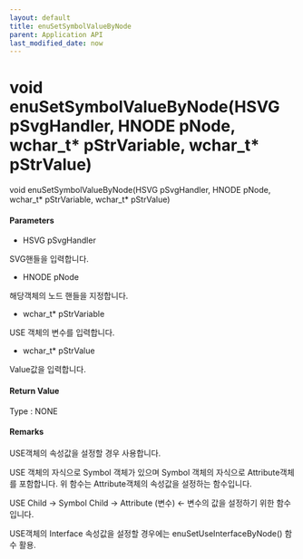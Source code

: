 ```yaml
---
layout: default
title: enuSetSymbolValueByNode
parent: Application API
last_modified_date: now
---
```

# void enuSetSymbolValueByNode\(HSVG pSvgHandler, HNODE pNode, wchar\_t\* pStrVariable, wchar\_t\* pStrValue\)

void enuSetSymbolValueByNode\(HSVG pSvgHandler, HNODE pNode, wchar\_t\* pStrVariable, wchar\_t\* pStrValue\)

#### Parameters

* HSVG pSvgHandler

SVG핸들을 입력합니다.

* HNODE pNode

해당객체의 노드 핸들을 지정합니다.

* wchar\_t\* pStrVariable

USE 객체의 변수를 입력합니다.

* wchar\_t\* pStrValue

Value값을 입력합니다.

#### Return Value

Type : NONE

#### Remarks

USE객체의 속성값을 설정할 경우 사용합니다.

USE 객체의 자식으로 Symbol 객체가 있으며 Symbol 객체의 자식으로 Attribute객체를 포함합니다. 위 함수는 Attribute객체의 속성값을 설정하는 함수입니다.

USE Child -&gt; Symbol Child -&gt; Attribute \(변수\) &lt;- 변수의 값을 설정하기 위한 함수입니다.

USE객체의 Interface 속성값을 설정할 경우에는 enuSetUseInterfaceByNode\(\) 함수 활용.

